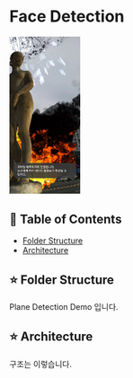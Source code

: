 # Face Detection
<img src="/Images/main1.jpg" width="25%" height="30%" title="px(픽셀) 크기 설정" alt="Face Detection"></img>

## :memo: Table of Contents
- [Folder Structure](#folder-structure)
- [Architecture](#architecture)

## :star: Folder Structure
 Plane Detection Demo 입니다.

## :star: Architecture
 구조는 이렇습니다.
